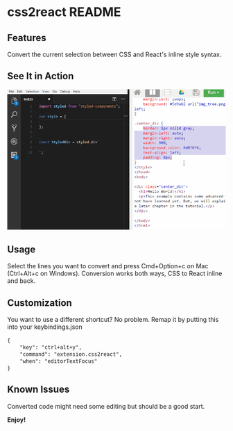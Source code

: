 # css2react README

## Features

Convert the current selection between CSS and React's inline style syntax.

## See It in Action

![how-it-works](./images/anim.gif)

## Usage

Select the lines you want to convert and press Cmd+Option+c on Mac (Ctrl+Alt+c on Windows). Conversion works both ways, CSS to React inline and back.

## Customization

You want to use a different shortcut? No problem. Remap it by putting this into your keybindings.json

```
{
    "key": "ctrl+alt+y",
    "command": "extension.css2react",
    "when": "editorTextFocus"
}
```

## Known Issues

Converted code might need some editing but should be a good start.

**Enjoy!**
